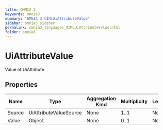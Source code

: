 ```yaml
---
title: OMNIA 3
keywords: omnia3
summary: "OMNIA 3 UIMLUiAttributeValue"
sidebar: omnia3_sidebar
permalink: omnia3_languages_UIMLUiAttributeValue.html
folder: omnia3
---
```


# UiAttributeValue
Value of UiAttribute
## Properties

| Name | Type | Aggregation Kind | Multiplicity | Length | Description |
| --------- | --------- | --------- | --------- | --------- | --------- |
| Source | UiAttributeValueSource | None | 1..1 | None |  |
| Value | Object | None | 0..1 | None |  |


